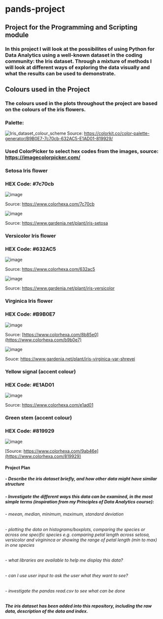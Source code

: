 # pands-project
## Project for the Programming and Scripting module
### In this project I will look at the possibilites of using Python for Data Analytics using a well-known dataset in the coding community: the Iris dataset. Through a mixture of methods I will look at different ways of exploring the data visually and what the results can be used to demonstrate. 

## Colours used in the Project
### The colours used in the plots throughout the project are based on the colours of the iris flowers. 

### Palette:
![Iris_dataset_colour_scheme](https://github.com/user-attachments/assets/36592a7e-b26e-41f6-a237-a9777c61331f)
Source: https://colorkit.co/color-palette-generator/B9B0E7-7c70cb-632AC5-E1AD01-819929/

### Used ColorPicker to select hex codes from the images, source: https://imagecolorpicker.com/

### Setosa Iris flower 

### HEX Code: #7c70cb

![image](https://github.com/user-attachments/assets/d3e3c930-7059-42c1-af2b-e03d8d0e1163)

Source: https://www.colorhexa.com/7c70cb


![image](https://github.com/user-attachments/assets/5e2f8236-cfd0-4034-82c7-0cb690a0d25f)

Source: https://www.gardenia.net/plant/iris-setosa

### Versicolor Iris flower

### HEX Code: #632AC5

![image](https://github.com/user-attachments/assets/7cffb87a-1080-4349-9b9f-900cd7503ef1)

Source: https://www.colorhexa.com/632ac5

![image](https://github.com/user-attachments/assets/04d05e00-ef6a-431f-aded-34aa7e08afc0)

Source: https://www.gardenia.net/plant/iris-versicolor

### Virginica Iris flower

### HEX Code: #B9B0E7

![image](https://github.com/user-attachments/assets/7446098c-ba03-463e-898f-3eb8b3147860)

Source: [https://www.colorhexa.com/8b85e0](https://www.colorhexa.com/b9b0e7)

![image](https://github.com/user-attachments/assets/c6e69ab4-3b81-465d-87dd-dec4c6019040)

Souce: https://www.gardenia.net/plant/iris-virginica-var-shrevei

### Yellow signal (accent colour)

### HEX Code: #E1AD01

![image](https://github.com/user-attachments/assets/4a8de5db-dab1-4530-ad92-6a3d74e2f1f7)

Source: https://www.colorhexa.com/e1ad01

### Green stem (accent colour)

### HEX Code: #819929

![image](https://github.com/user-attachments/assets/8789636a-63ac-41e8-8282-a0a370403653)

[Source: https://www.colorhexa.com/9ab46e](https://www.colorhexa.com/819929)


#### Project Plan
##### - Describe the iris dataset briefly, and how other data might have similar structure
##### - Investigate the different ways this data can be examined, in the most simple terms (inspiration from my Principles of Data Analytics course):
  ###### - meean, median, minimum, maximum, standard deviation 
  ###### - plotting the data on histograms/boxplots, comparing the species or across one specific species e.g. comparing petal   length across setosa, versicolor and virgininca or showing the range of petal length (min to max) in one species
  ###### - what libraries are available to help me display this data?
  ###### - can I use user input to ask the user what they want to see?
  ###### - investigate the pandas read.csv to see what can be done

##### The iris dataset has been added into this repository, including the raw data, description of the data and index. 
